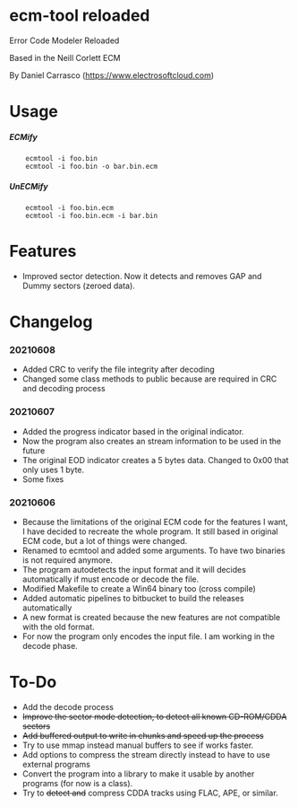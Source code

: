 # ecm-tool reloaded

Error Code Modeler Reloaded

Based in the Neill Corlett ECM

By Daniel Carrasco (https://www.electrosoftcloud.com)

# Usage

##### ECMify

        ecmtool -i foo.bin
        ecmtool -i foo.bin -o bar.bin.ecm

##### UnECMify

        ecmtool -i foo.bin.ecm
        ecmtool -i foo.bin.ecm -i bar.bin

# Features

* Improved sector detection. Now it detects and removes GAP and Dummy sectors (zeroed data).

# Changelog

### 20210608

* Added CRC to verify the file integrity after decoding
* Changed some class methods to public because are required in CRC and decoding process

### 20210607

* Added the progress indicator based in the original indicator.
* Now the program also creates an stream information to be used in the future
* The original EOD indicator creates a 5 bytes data. Changed to 0x00 that only uses 1 byte.
* Some fixes

### 20210606

* Because the limitations of the original ECM code for the features I want, I have decided to recreate the whole program. It still based in original ECM code, but a lot of things were changed.
* Renamed to ecmtool and added some arguments. To have two binaries is not required anymore.
* The program autodetects the input format and it will decides automatically if must encode or decode the file.
* Modified Makefile to create a Win64 binary too (cross compile)
* Added automatic pipelines to bitbucket to build the releases automatically
* A new format is created because the new features are not compatible with the old format.
* For now the program only encodes the input file. I am working in the decode phase.

# To-Do

* Add the decode process
* ~~Improve the sector mode detection, to detect all known CD-ROM/CDDA sectors~~
* ~~Add buffered output to write in chunks and speed up the process~~
* Try to use mmap instead manual buffers to see if works faster.
* Add options to compress the stream directly instead to have to use external programs
* Convert the program into a library to make it usable by another programs (for now is a class).
* Try to ~~detect and~~ compress CDDA tracks using FLAC, APE, or similar.